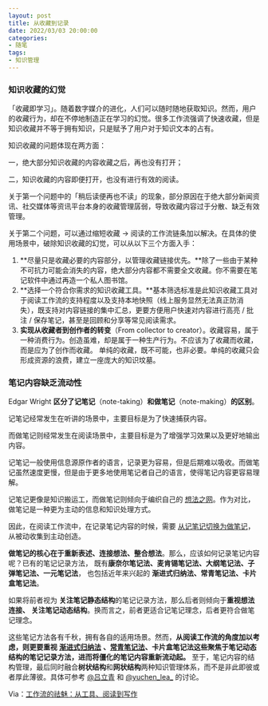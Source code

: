 ```yaml
---
layout: post
title: 从收藏到记录
date: 2022/03/03 20:00:00
categories:
- 随笔
tags:
- 知识管理
---
```


### 知识收藏的幻觉
「收藏即学习」。随着数字媒介的进化，人们可以随时随地获取知识。然而，用户的收藏行为，却在不停地制造正在学习的幻觉。很多工作流强调了快速收藏，但是知识收藏并不等于拥有知识，只是赋予了用户对于知识文本的占有。

知识收藏的问题体现在两方面：

一，绝大部分知识收藏的内容收藏之后，再也没有打开；

二，知识收藏的内容即便打开，也没有进行有效的阅读。

关于第一个问题中的「稍后读便再也不读」的现象，部分原因在于绝大部分新闻资讯、社交媒体等资讯平台本身的收藏管理孱弱，导致收藏内容过于分散、缺乏有效管理。

关于第二个问题，可以通过缩短收藏 → 阅读的工作流链条加以解决。在具体的使用场景中，破除知识收藏的幻觉，可以从以下三个方面入手：

1. **尽量只是收藏必要的内容部分，以管理收藏链接优先。**除了一些由于某种不可抗力可能会消失的内容，绝大部分内容都不需要全文收藏。你不需要在笔记软件中通过再造一个私人图书馆。
2. **选择一个符合你需求的知识收藏工具。**基本筛选标准是此知识收藏工具对于阅读工作流的支持程度以及支持本地快照（线上服务显然无法真正防消失），既支持对内容链接的集中汇总，更要方便用户快速对内容进行高亮 / 批注 / 保存笔记，甚至是回顾和分享等常见阅读需求。
3. **实现从收藏者到创作者的转变**（From collector to creator）。收藏容易，属于一种消费行为。创造虽难，却是属于一种生产行为。不应该为了收藏而收藏，而是应为了创作而收藏。 单纯的收藏，既不可能，也非必要。单纯的收藏只会形成资源的浪费，建立一座庞大的知识坟墓。



### 笔记内容缺乏流动性

Edgar Wright **区分了记笔记**（note-taking）**和做笔记**（note-making）**的区别**。

记笔记经常发生在听讲的场景中，主要目标是为了快速捕获内容。

而做笔记则经常发生在阅读场景中，主要目标是为了增强学习效果以及更好地输出内容。

记笔记一般使用信息源原作者的语言，记录更为容易，但是后期难以吸收。而做笔记虽然速度更慢，但是由于更多地使用笔记者自己的语言，使得笔记内容更容易理解。

记笔记更像是知识搬运工，而做笔记则倾向于编织自己的 [想法之网](https://subconscious.substack.com/p/all-you-need-is-links?utm_source=url)。作为对比，做笔记是一种更为主动的信息和知识处理方式。

因此，在阅读工作流中，在记录笔记内容的时候，需要 [从记笔记切换为做笔记](https://nesslabs.com/from-note-taking-to-note-making)，从被动收集到主动创造。

**做笔记的核心在于重新表述、连接想法、整合想法**。那么，应该如何记录笔记内容呢？已有的笔记记录方法， 既有**康奈尔笔记法、麦肯锡笔记法、大纲笔记法、子弹笔记法、一元笔记法**， 也包括近年来兴起的 **渐进式归纳法、常青笔记法、卡片盒笔记法**。

如果将前者视为 **关注笔记静态结构**的笔记记录方法，那么后者则倾向于**重视想法连接、** **关注笔记动态结构**。换而言之，前者更适合记笔记理念，后者更符合做笔记理念。

这些笔记方法各有千秋，拥有各自的适用场景。然而，**从阅读工作流的角度加以考虑，则更要重视** [**渐进式归纳法**](https://index.pmthinking.com/Progressive-Summarization-faf06977850b46a6a7de1623ebf699f2) **、**[**常青笔记法**](https://notes.andymatuschak.org/Evergreen_notes)**、卡片盒笔记法这些聚焦于笔记动态结构的笔记记录方法，进而将僵化的笔记内容重新流动起。** 至于，笔记内容的结构管理，最后同时融合**树状结构**和**网状结构**两种知识管理体系，而不是非此即彼或者厚此薄彼。具体可参考 [@吕立青](https://sspai.com/post/66033) 和 [@yuchen_lea_](https://sspai.com/post/65273) 的讨论。



Via：[工作流的祛魅：从工具、阅读到写作](https://sspai.com/post/71658?utm_source=jike&utm_medium=social)
